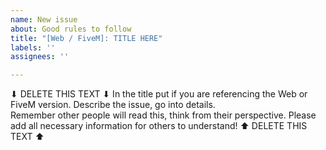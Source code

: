 ```yaml
---
name: New issue
about: Good rules to follow
title: "[Web / FiveM]: TITLE HERE"
labels: ''
assignees: ''

---
```


⬇ DELETE THIS TEXT ⬇
In the title put if you are referencing the Web or FiveM version.
Describe the issue, go into details.  
Remember other people will read this, think from their perspective. 
Please add all necessary information for others to understand!
⬆ DELETE THIS TEXT ⬆
